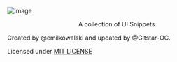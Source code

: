 ![image](/public/readme-thumbnail.png)

<p align="center">A collection of UI Snippets.</p>

Created by @emilkowalski and updated by @Gitstar-OC. 

Licensed under [MIT LICENSE](https://github.com/Gitstar-OC/ui-snippets/blob/master/LICENSE)
